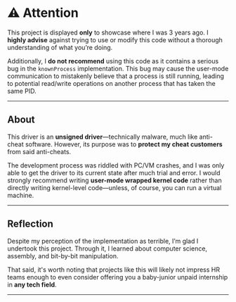 # ⚠️ Attention

This project is displayed **only** to showcase where I was 3 years ago. I **highly advise** against trying to use or modify this code without a thorough understanding of what you’re doing. 

Additionally, I **do not recommend** using this code as it contains a serious bug in the `knownProcess` implementation. This bug may cause the user-mode communication to mistakenly believe that a process is still running, leading to potential read/write operations on another process that has taken the same PID.

---

## About

This driver is an **unsigned driver**—technically malware, much like anti-cheat software. However, its purpose was to **protect my cheat customers** from said anti-cheats.  

The development process was riddled with PC/VM crashes, and I was only able to get the driver to its current state after much trial and error. I would strongly recommend writing **user-mode wrapped kernel code** rather than directly writing kernel-level code—unless, of course, you can run a virtual machine.

---

## Reflection

Despite my perception of the implementation as terrible, I’m glad I undertook this project. Through it, I learned about computer science, assembly, and bit-by-bit manipulation.  

That said, it's worth noting that projects like this will likely not impress HR teams enough to even consider offering you a baby-junior unpaid internship in **any tech field**.

---
